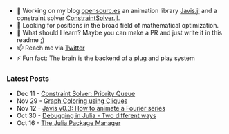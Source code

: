 - 🔭 Working on my blog [opensourc.es](https://opensourc.es) an animation library [Javis.jl](https://github.com/Wikunia/Javis.jl) and a constraint solver [ConstraintSolver.jl](https://github.com/Wikunia/ConstraintSolver.jl).
- 👀 Looking for positions in the broad field of mathematical optimization.
- 🌱 What should I learn? Maybe you can make a PR and just write it in this readme ;)
- 📫 Reach me via [Twitter](https://twitter.com/Wikunia_de)
- ⚡ Fun fact: The brain is the backend of a plug and play system 

### Latest Posts
<!-- feed start -->
- Dec 11 - [Constraint Solver: Priority Queue](https://opensourc.es/blog/2020-12-11-constraint-solver-priority-queue/)
- Nov 29 - [Graph Coloring using Cliques](https://opensourc.es/blog/2020-11-29-constraint-solver-coloring-cliques/)
- Nov 12 - [Javis v0.3: How to animate a Fourier series](https://opensourc.es/blog/2020-11-12-javis-v0.3/)
- Oct 30 - [Debugging in Julia - Two different ways](https://opensourc.es/blog/2020-10-30-basics-debugging/)
- Oct 16 - [The Julia Package Manager](https://opensourc.es/blog/2020-10-16-all-about-pkg/)
<!-- feed end -->